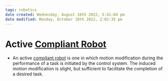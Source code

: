 ```yaml
---
tags: robotics
date created: Wednesday, August 10th 2022, 5:41:04 pm
date modified: Monday, October 10th 2022, 2:02:35 pm
---
```


# Active [Compliant Robot](Compliant%20Robot.md)
- An active [compliant robot](Compliant%20Robot.md) is one in which motion modification during the performance of a task is initiated by the control system. The induced motion modification is slight, but sufficient to facilitate the completion of a desired task.

